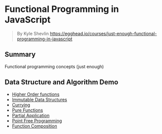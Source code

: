# **Functional Programming in JavaScript**
>  By Kyle Shevlin https://egghead.io/courses/just-enough-functional-programming-in-javascript

## **Summary**
Functional programming concepts (just enough)

## **Data Structure and Algorithm Demo**
- [Higher Order functions](./higher-order-funcs.js)
- [Immutable Data Structures](./immutable-data-struct.js)
- [Currying](./currying.js)
- [Pure Functions](./pure-func.js)
- [Partial Application](./partial-application)
- [Point Free Programming](./point-free-prog)
- [Function Composition](./func-composition)